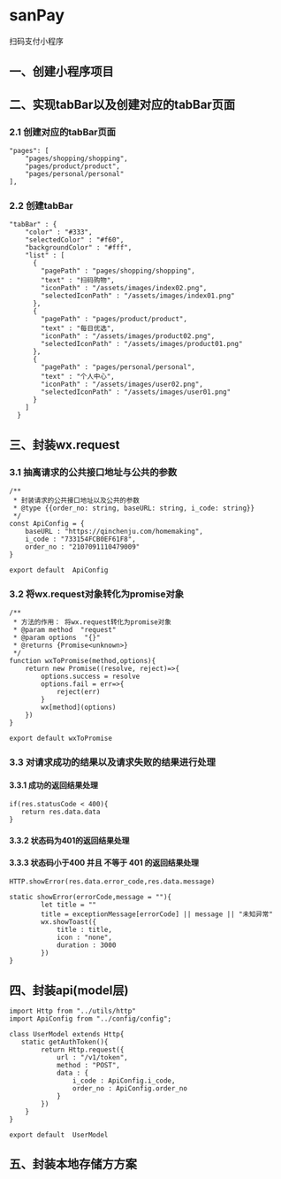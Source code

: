 # sanPay
扫码支付小程序

## 一、创建小程序项目

## 二、实现tabBar以及创建对应的tabBar页面

### 2.1 创建对应的tabBar页面

```
"pages": [
    "pages/shopping/shopping",
    "pages/product/product",
    "pages/personal/personal"
],
```

### 2.2 创建tabBar

```
"tabBar" : {
    "color" : "#333",
    "selectedColor" : "#f60",
    "backgroundColor" : "#fff",
    "list" : [
      {
        "pagePath" : "pages/shopping/shopping",
        "text" : "扫码购物",
        "iconPath" : "/assets/images/index02.png",
        "selectedIconPath" : "/assets/images/index01.png"
      },
      {
        "pagePath" : "pages/product/product",
        "text" : "每日优选",
        "iconPath" : "/assets/images/product02.png",
        "selectedIconPath" : "/assets/images/product01.png"
      },
      {
        "pagePath" : "pages/personal/personal",
        "text" : "个人中心",
        "iconPath" : "/assets/images/user02.png",
        "selectedIconPath" : "/assets/images/user01.png"
      }
    ]
  }
```

## 三、封装wx.request

### 3.1 抽离请求的公共接口地址与公共的参数

```
/**
 * 封装请求的公共接口地址以及公共的参数
 * @type {{order_no: string, baseURL: string, i_code: string}}
 */
const ApiConfig = {
    baseURL : "https://qinchenju.com/homemaking",
    i_code : "733154FCB0EF61F8",
    order_no : "2107091110479009"
}

export default  ApiConfig
```

### 3.2 将wx.request对象转化为promise对象

```
/**
 * 方法的作用： 将wx.request转化为promise对象
 * @param method  "request"
 * @param options  "{}"
 * @returns {Promise<unknown>}
 */
function wxToPromise(method,options){
    return new Promise((resolve, reject)=>{
        options.success = resolve
        options.fail = err=>{
            reject(err)
        }
        wx[method](options)
    })
}

export default wxToPromise
```

### 3.3 对请求成功的结果以及请求失败的结果进行处理

#### 3.3.1 成功的返回结果处理

```
if(res.statusCode < 400){
   return res.data.data
}
```

#### 3.3.2 状态码为401的返回结果处理



#### 3.3.3 状态码小于400 并且 不等于 401 的返回结果处理

```
HTTP.showError(res.data.error_code,res.data.message)

static showError(errorCode,message = ""){
        let title = ""
        title = exceptionMessage[errorCode] || message || "未知异常"
        wx.showToast({
            title : title,
            icon : "none",
            duration : 3000
        })
}

```

## 四、封装api(model层)

```
import Http from "../utils/http"
import ApiConfig from "../config/config";

class UserModel extends Http{
   static getAuthToken(){
        return Http.request({
            url : "/v1/token",
            method : "POST",
            data : {
                i_code : ApiConfig.i_code,
                order_no : ApiConfig.order_no
            }
        })
    }
}

export default  UserModel
```

## 五、封装本地存储方方案